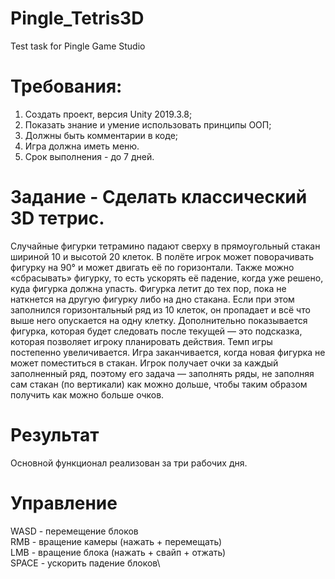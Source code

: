 # Pingle_Tetris3D
Test task for Pingle Game Studio

# Требования:
1. Создать проект, версия Unity 2019.3.8;
2. Показать знание и умение использовать принципы ООП;
3. Должны быть комментарии в коде;
4. Игра должна иметь меню.
5. Срок выполнения - до 7 дней.

# Задание - Сделать классический 3D тетрис.
Случайные фигурки тетрамино падают сверху в прямоугольный стакан шириной 10 и высотой 20 клеток. В полёте игрок может поворачивать фигурку на 90° и может двигать её по горизонтали. Также можно «сбрасывать» фигурку, то есть ускорять её падение, когда уже решено, куда фигурка должна упасть. Фигурка летит до тех пор, пока не наткнется на другую фигурку либо на дно стакана. Если при этом заполнился горизонтальный ряд из 10 клеток, он пропадает и всё что выше него опускается на одну клетку. Дополнительно показывается фигурка, которая будет следовать после текущей — это подсказка, которая позволяет игроку планировать действия. Темп игры постепенно увеличивается. Игра заканчивается, когда новая фигурка не может поместиться в стакан. Игрок получает очки за каждый заполненный ряд, поэтому его задача — заполнять ряды, не заполняя сам стакан (по вертикали) как можно дольше, чтобы таким образом получить как можно больше очков.

# Результат
Основной функционал реализован за три рабочих дня.

# Управление 
WASD - перемещение блоков\
RMB - вращение камеры (нажать + перемещать)\
LMB - вращение блока (нажать + свайп + отжать)\
SPACE - ускорить падение блоков\
